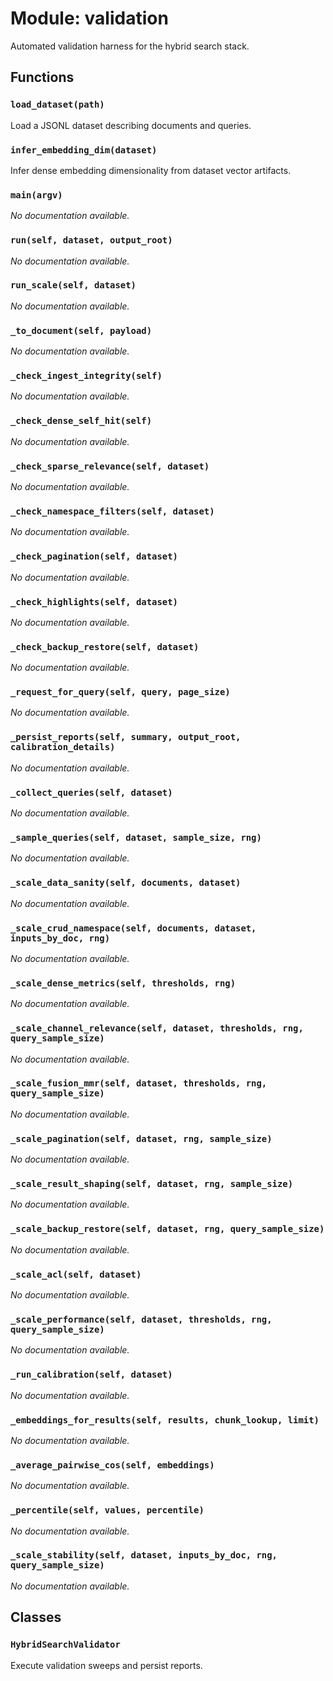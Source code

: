 # Module: validation

Automated validation harness for the hybrid search stack.

## Functions

### `load_dataset(path)`

Load a JSONL dataset describing documents and queries.

### `infer_embedding_dim(dataset)`

Infer dense embedding dimensionality from dataset vector artifacts.

### `main(argv)`

*No documentation available.*

### `run(self, dataset, output_root)`

*No documentation available.*

### `run_scale(self, dataset)`

*No documentation available.*

### `_to_document(self, payload)`

*No documentation available.*

### `_check_ingest_integrity(self)`

*No documentation available.*

### `_check_dense_self_hit(self)`

*No documentation available.*

### `_check_sparse_relevance(self, dataset)`

*No documentation available.*

### `_check_namespace_filters(self, dataset)`

*No documentation available.*

### `_check_pagination(self, dataset)`

*No documentation available.*

### `_check_highlights(self, dataset)`

*No documentation available.*

### `_check_backup_restore(self, dataset)`

*No documentation available.*

### `_request_for_query(self, query, page_size)`

*No documentation available.*

### `_persist_reports(self, summary, output_root, calibration_details)`

*No documentation available.*

### `_collect_queries(self, dataset)`

*No documentation available.*

### `_sample_queries(self, dataset, sample_size, rng)`

*No documentation available.*

### `_scale_data_sanity(self, documents, dataset)`

*No documentation available.*

### `_scale_crud_namespace(self, documents, dataset, inputs_by_doc, rng)`

*No documentation available.*

### `_scale_dense_metrics(self, thresholds, rng)`

*No documentation available.*

### `_scale_channel_relevance(self, dataset, thresholds, rng, query_sample_size)`

*No documentation available.*

### `_scale_fusion_mmr(self, dataset, thresholds, rng, query_sample_size)`

*No documentation available.*

### `_scale_pagination(self, dataset, rng, sample_size)`

*No documentation available.*

### `_scale_result_shaping(self, dataset, rng, sample_size)`

*No documentation available.*

### `_scale_backup_restore(self, dataset, rng, query_sample_size)`

*No documentation available.*

### `_scale_acl(self, dataset)`

*No documentation available.*

### `_scale_performance(self, dataset, thresholds, rng, query_sample_size)`

*No documentation available.*

### `_run_calibration(self, dataset)`

*No documentation available.*

### `_embeddings_for_results(self, results, chunk_lookup, limit)`

*No documentation available.*

### `_average_pairwise_cos(self, embeddings)`

*No documentation available.*

### `_percentile(self, values, percentile)`

*No documentation available.*

### `_scale_stability(self, dataset, inputs_by_doc, rng, query_sample_size)`

*No documentation available.*

## Classes

### `HybridSearchValidator`

Execute validation sweeps and persist reports.
